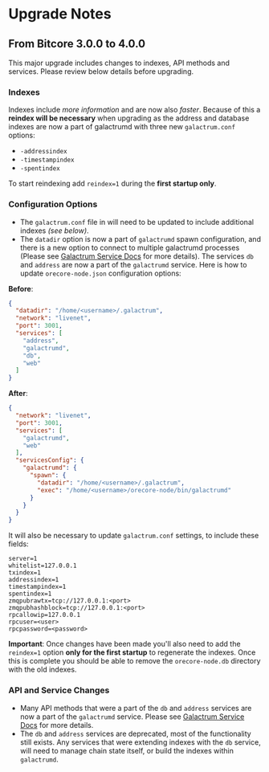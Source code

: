 # Upgrade Notes

## From Bitcore 3.0.0 to 4.0.0

This major upgrade includes changes to indexes, API methods and services. Please review below details before upgrading.

### Indexes

Indexes include *more information* and are now also *faster*. Because of this a **reindex will be necessary** when upgrading as the address and database indexes are now a part of galactrumd with three new `galactrum.conf` options:
- `-addressindex`
- `-timestampindex`
- `-spentindex`

To start reindexing add `reindex=1` during the **first startup only**.

### Configuration Options

- The `galactrum.conf` file in will need to be updated to include additional indexes *(see below)*.
- The `datadir` option is now a part of `galactrumd` spawn configuration, and there is a new option to connect to multiple galactrumd processes (Please see [Galactrum Service Docs](services/galactrumd.md) for more details). The services `db` and `address` are now a part of the `galactrumd` service. Here is how to update `orecore-node.json` configuration options:

**Before**:
```json
{
  "datadir": "/home/<username>/.galactrum",
  "network": "livenet",
  "port": 3001,
  "services": [
    "address",
    "galactrumd",
    "db",
    "web"
  ]
}
```

**After**:
```json
{
  "network": "livenet",
  "port": 3001,
  "services": [
    "galactrumd",
    "web"
  ],
  "servicesConfig": {
    "galactrumd": {
      "spawn": {
        "datadir": "/home/<username>/.galactrum",
        "exec": "/home/<username>/orecore-node/bin/galactrumd"
      }
    }
  }
}
```

It will also be necessary to update `galactrum.conf` settings, to include these fields:
```
server=1
whitelist=127.0.0.1
txindex=1
addressindex=1
timestampindex=1
spentindex=1
zmqpubrawtx=tcp://127.0.0.1:<port>
zmqpubhashblock=tcp://127.0.0.1:<port>
rpcallowip=127.0.0.1
rpcuser=<user>
rpcpassword=<password>
```

**Important**: Once changes have been made you'll also need to add the `reindex=1` option **only for the first startup** to regenerate the indexes. Once this is complete you should be able to remove the `orecore-node.db` directory with the old indexes.

### API and Service Changes
- Many API methods that were a part of the `db` and `address` services are now a part of the `galactrumd` service. Please see [Galactrum Service Docs](docs/services/galactrumd.md) for more details.
- The `db` and `address` services are deprecated, most of the functionality still exists. Any services that were extending indexes with the `db` service, will need to manage chain state itself, or build the indexes within `galactrumd`.
